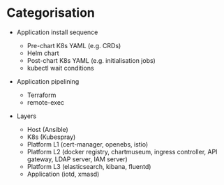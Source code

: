 # Categorisation

- Application install sequence
    - Pre-chart K8s YAML (e.g. CRDs)
    - Helm chart
    - Post-chart K8s YAML (e.g. initialisation jobs)
    - kubectl wait conditions

- Application pipelining
  - Terraform
  - remote-exec

- Layers
    - Host (Ansible)
    - K8s (Kubespray)
    - Platform L1 (cert-manager, openebs, istio)
    - Platform L2 (docker registry, chartmuseum, ingress controller, API gateway, LDAP server, IAM server)
    - Platform L3 (elasticsearch, kibana, fluentd)
    - Application (iotd, xmasd)
